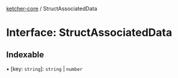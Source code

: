 [ketcher-core](../README.md) / StructAssociatedData

# Interface: StructAssociatedData

## Indexable

▪ [key: `string`]: `string` \| `number`
